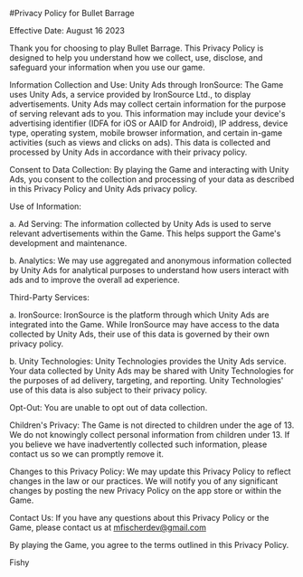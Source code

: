 #Privacy Policy for Bullet Barrage

Effective Date: August 16 2023

Thank you for choosing to play Bullet Barrage. This Privacy Policy is designed to help you understand how we collect, use, disclose, and safeguard your information when you use our game.

Information Collection and Use: Unity Ads through IronSource: The Game uses Unity Ads, a service provided by IronSource Ltd., to display advertisements. Unity Ads may collect certain information for the purpose of serving relevant ads to you. 
This information may include your device's advertising identifier (IDFA for iOS or AAID for Android), IP address, device type, operating system, mobile browser information, and certain in-game activities (such as views and clicks on ads). 
This data is collected and processed by Unity Ads in accordance with their privacy policy.

Consent to Data Collection: By playing the Game and interacting with Unity Ads, you consent to the collection and processing of your data as described in this Privacy Policy and Unity Ads privacy policy.

Use of Information:

  a. Ad Serving: The information collected by Unity Ads is used to serve relevant advertisements within the Game. This helps support the Game's development and maintenance.

  b. Analytics: We may use aggregated and anonymous information collected by Unity Ads for analytical purposes to understand how users interact with ads and to improve the overall ad experience.

Third-Party Services:

  a. IronSource: IronSource is the platform through which Unity Ads are integrated into the Game. While IronSource may have access to the data collected by Unity Ads, their use of this data is governed by their own privacy policy.

  b. Unity Technologies: Unity Technologies provides the Unity Ads service. Your data collected by Unity Ads may be shared with Unity Technologies for the purposes of ad delivery, targeting, and reporting. Unity Technologies' use of this data is also subject to their privacy policy.

Opt-Out: You are unable to opt out of data collection.

Children's Privacy: The Game is not directed to children under the age of 13. We do not knowingly collect personal information from children under 13. If you believe we have inadvertently collected such information, please contact us so we can promptly remove it.

Changes to this Privacy Policy: We may update this Privacy Policy to reflect changes in the law or our practices. We will notify you of any significant changes by posting the new Privacy Policy on the app store or within the Game.

Contact Us: If you have any questions about this Privacy Policy or the Game, please contact us at mfischerdev@gmail.com

By playing the Game, you agree to the terms outlined in this Privacy Policy.

Fishy
